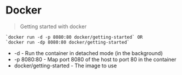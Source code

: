 # Docker

> Getting started with docker

    `docker run -d -p 8080:80 docker/getting-started` OR
    `docker run -dp 8080:80 docker/getting-started`

- -d - Run the container in detached mode (in the background)
- -p 8080:80 - Map port 8080 of the host to port 80 in the container
- docker/getting-started - The image to use